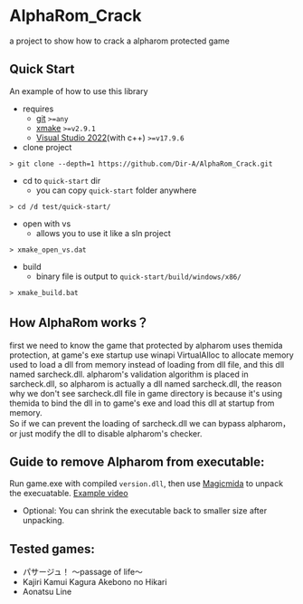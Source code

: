 # AlphaRom_Crack
a project to show how to crack a alpharom protected game

## Quick Start
An example of how to use this library

- requires
  - [git](https://git-scm.com/) `>=any`
  - [xmake](https://xmake.io/)  `>=v2.9.1`
  - [Visual Studio 2022](https://visualstudio.microsoft.com/downloads/)(with c++)  `>=v17.9.6`
- clone project
```shell
> git clone --depth=1 https://github.com/Dir-A/AlphaRom_Crack.git
```
- cd to `quick-start` dir
  - you can copy `quick-start` folder anywhere
```shell
> cd /d test/quick-start/
```
- open with vs
  - allows you to use it like a sln project
```shell
> xmake_open_vs.dat
```
- build
  - binary file is output to `quick-start/build/windows/x86/`
```shell
> xmake_build.bat
```

## How AlphaRom works？
first we need to know the game that protected by alpharom uses themida protection, at game's exe startup use winapi VirtualAlloc to allocate memory used to load a dll from memory instead of loading from dll file, and this dll named sarcheck.dll. alpharom's validation algorithm is placed in sarcheck.dll, so alpharom is actually a dll named sarcheck.dll, the reason why we don't see sarcheck.dll file in game directory is because it's using themida to bind the dll in to game's exe and load this dll at startup from memory.  
So if we can prevent the loading of sarcheck.dll we can bypass alpharom，or just modify the dll to disable alpharom's checker.
 
## Guide to remove Alpharom from executable:
Run game.exe with compiled `version.dll`, then use [Magicmida](https://github.com/Hendi48/Magicmida) to unpack the execuatable.
[Example video](https://mega.nz/file/euwWFLpZ#N_3AtnjEzjuPy3hhaLHr-Xg7B0FvHBoNWsatX1lz7_k)
+ Optional: You can shrink the executable back to smaller size after unpacking.

## Tested games:
+ パサージュ！ ～passage of life～
+ Kajiri Kamui Kagura Akebono no Hikari
+ Aonatsu Line
